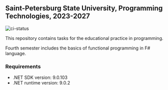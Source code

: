 ## Saint-Petersburg State University, Programming Technologies, 2023-2027

![ci-status](https://github.com/bygu4/Semester4/actions/workflows/ci.yml/badge.svg?event=push)

This repository contains tasks for the educational practice in programming.

Fourth semester includes the basics of functional programming in F# language.

### Requirements

- .NET SDK version: 9.0.103
- .NET runtime version: 9.0.2
